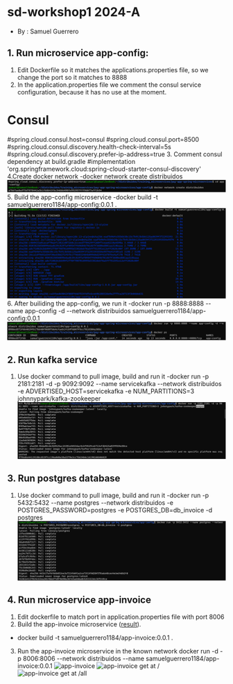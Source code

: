 # sd-workshop1 2024-A
- By : Samuel Guerrero

## 1. Run microservice app-config:
1. Edit Dockerfile so it matches the applications.properties file, so we change the port so it matches to 8888
2. In the application.properties file we comment the consul service configuration, because it has no use at the moment.
# Consul
#spring.cloud.consul.host=consul
#spring.cloud.consul.port=8500
#spring.cloud.consul.discovery.health-check-interval=5s
#spring.cloud.consul.discovery.prefer-ip-address=true
3. Comment consul dependency at build.gradle
#implementation 'org.springframework.cloud:spring-cloud-starter-consul-discovery'
4.Create docker network
-docker network create distribuidos
 ![Network](./assets/CreateNetwork.png)
5. Build the app-config microservice
-docker build -t samuelguerrero1184/app-config:0.0.1 .
![config-build](./assets/ConfigBuild.png)
6. After builiding the app-config, we run it
-docker run -p 8888:8888 --name app-config -d --network distribuidos samuelguerrero1184/app-config:0.0.1
![config-run](./assets/configRun.png)
## 2. Run kafka service
1. Use docker command to pull image, build and run it
-docker run -p 2181:2181 -d -p 9092:9092 --name servicekafka --network distribuidos -e ADVERTISED_HOST=servicekafka -e NUM_PARTITIONS=3 johnnypark/kafka-zookeeper
![kafka](./assets/KafkaRun.png)
## 3. Run postgres database
1. Use docker command to pull image, build and run it
-docker run -p 5432:5432 --name postgres --network distribuidos -e POSTGRES_PASSWORD=postgres -e POSTGRES_DB=db_invoice -d postgres
![postgres](./assets/PostgressRun.png)
## 4. Run microservice app-invoice
1. Edit dockerfile to match port in application.properties file with port 8006
2. Build the app-invoice microservice ([result](https://hub.docker.com/repository/docker/danieljaraba/app-invoice/general)).
- docker build -t samuelguerrero1184/app-invoice:0.0.1 .
3. Run the app-invoice microservice in the known network
  docker run -d -p 8006:8006 --network distribuidos --name samuelguerrero1184/app-invoice:0.0.1
  ![app-invoice](./assets/app-config.png)
  ![app-invoice get at /](./assets/app-invoice-index.png)
  ![app-invoice get at /all](./assets/app-invoice-all.png)
